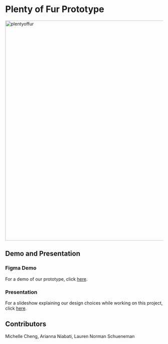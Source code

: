 # Plenty of Fur Prototype

<img src="https://github.com/chengmic/Plenty-of-Fur/assets/97090779/37cb02eb-0310-4d0c-9fad-51e5266b7a1e" alt="plentyoffur" width="700">

## Demo and Presentation
### Figma Demo
For a demo of our prototype, click [here](https://www.figma.com/proto/v8CvQ5ILlvF1tm642TVCoF/Plenty-of-Fur-Prototype?node-id=2-2&t=5Vl1gx2gsNB21g3c-0&scaling=scale-down&content-scaling=fixed&page-id=0%3A1&starting-point-node-id=2%3A2).

### Presentation
For a slideshow explaining our design choices while working on this project, click [here](https://docs.google.com/presentation/d/1ndvGcd3GhjLXcnbMfX4mOEc9iC012bocyCN9jB3UyhQ/edit?usp=sharing).

## Contributors
Michelle Cheng, Arianna Niabati, Lauren Norman Schueneman
